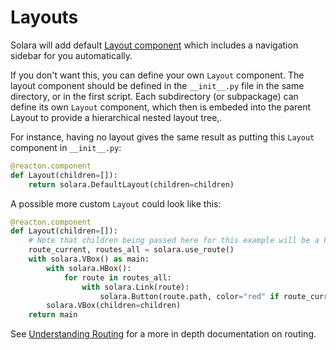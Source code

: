 # Layouts

Solara will add default [Layout component](/api/default_layout) which includes a navigation sidebar for you automatically.

If you don't want this, you can define your own `Layout` component. The layout component should be
defined in the `__init__.py` file in the same directory, or in the first script. Each subdirectory (or subpackage)
can define its own `Layout` component, which then is embeded into the parent Layout to provide a hierarchical
nested layout tree,.


For instance, having no layout gives the same result as putting this `Layout` component in `__init__.py`:
```python
@reacton.component
def Layout(children=[]):
    return solara.DefaultLayout(children=children)
```

A possible more custom `Layout` could look like this:

```python
@reacton.component
def Layout(children=[]):
    # Note that children being passed here for this example will be a Page() element.
    route_current, routes_all = solara.use_route()
    with solara.VBox() as main:
        with solara.HBox():
            for route in routes_all:
                with solara.Link(route):
                    solara.Button(route.path, color="red" if route_current == route else None)
        solara.VBox(children=children)
    return main
```

See [Understanding Routing](/docs/understanding/routing) for a more in depth documentation on routing.
